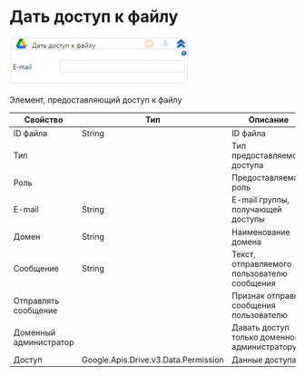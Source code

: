 # Дать доступ к файлу

![](<../../../../.gitbook/assets/image (702).png>)

Элемент, предоставляющий доступ к файлу

| Свойство               | Тип                                  | Описание                                      |
| ---------------------- | ------------------------------------ | --------------------------------------------- |
| ID файла               | String                               | ID файла                                      |
| Тип                    |                                      | Тип предоставляемого доступа                  |
| Роль                   |                                      | Предоставляемая роль                          |
| E-mail                 | String                               | E-mail группы, получающей доступы             |
| Домен                  | String                               | Наименование домена                           |
| Сообщение              | String                               | Текст, отправляемого пользователю сообщения   |
| Отправлять сообщение   |                                      | Признак отправки сообщения пользователю       |
| Доменный администратор |                                      | Давать доступ только доменному администратору |
| Доступ                 | Google.Apis.Drive.v3.Data.Permission | Данные доступа                                |
